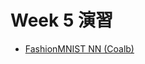 # Week 5 演習
- [FashionMNIST NN (Coalb)](https://colab.research.google.com/drive/1gi76Yy4am05IMb6kSHNdbH7gg_PBHPY0?usp=sharing)
